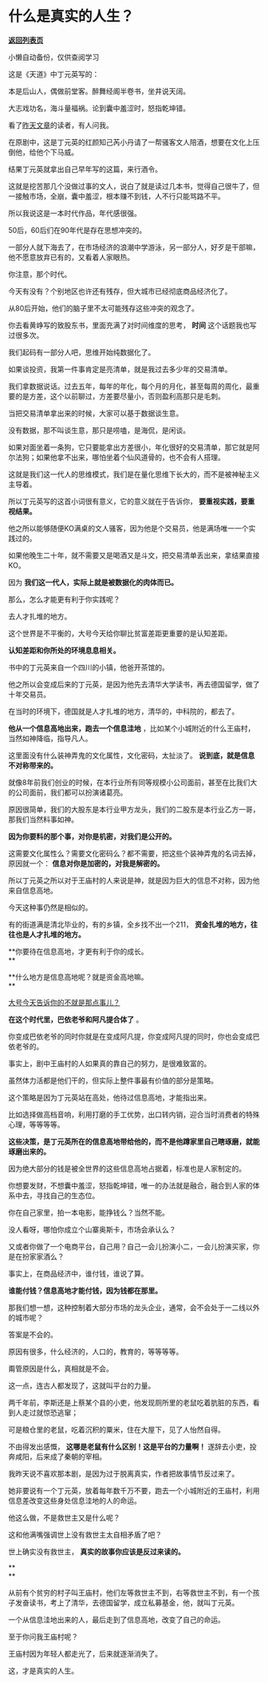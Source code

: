 # 什么是真实的人生？

[**返回列表页**](/gzh/记忆承载3)

小懒自动备份，仅供查阅学习

这是《天道》中丁元英写的：

  

本是后山人，偶做前堂客。醉舞经阁半卷书，坐井说天阔。

大志戏功名，海斗量福祸。论到囊中羞涩时，怒指乾坤错。

  

看了[昨天文章](http://mp.weixin.qq.com/s?__biz=MzU3NDc5Nzc0NQ==&mid=2247494894&idx=1&sn=264a6fe928bcb497cd62d51eb7a8ca27&chksm=fd2e4e30ca59c7266222b2b758b4b54e37be82fe4cffa31a673052435da8e8f95feffab7d7fc&scene=21#wechat_redirect)的读者，有人问我。

  

在原剧中，这是丁元英的红颜知己芮小丹请了一帮骚客文人陪酒，想要在文化上压倒他，给他个下马威。

  

结果丁元英就拿出自己早年写的这篇，来行酒令。

  

这就是挖苦那几个没做过事的文人，说白了就是读过几本书，觉得自己很牛了，但一接触市场，全崩，囊中羞涩，根本赚不到钱，人不行只能骂路不平。

  

所以我说这是一本时代作品，年代感很强。

  

50后，60后们在90年代是存在思想冲突的。

  

一部分人就下海去了，在市场经济的浪潮中学游泳，另一部分人，好歹是干部嘛，他不愿意放弃已有的，又看着人家眼热。  

  

你注意，那个时代。

  

今天有没有？个别地区也许还有残存，但大城市已经彻底商品经济化了。

  

从80后开始，他们的脑子里不太可能残存这些冲突的观念了。  

  

你去看黄峥写的致股东书，里面充满了对时间维度的思考， **时间** 这个话题我也写过很多次。  

  

我们起码有一部分人吧，思维开始纯数据化了。  

  

如果谈投资，我第一件事肯定是亮清单，就是我过去多少年的交易清单。  

  

我们拿数据说话。过去五年，每年的年化，每个月的月化，甚至每周的周化，最重要的是方差，这个以前聊过，方差要尽量小，否则盈利高那只是毛刺。

  

当把交易清单拿出来的时候，大家可以基于数据谈生意。  

  

没有数据，那不叫谈生意，那只是唠嗑，是海侃，是闲谈。  

  

如果对面坐着一条狗，它只要能拿出方差很小，年化很好的交易清单，那它就是阿尔法狗；如果他拿不出来，哪怕坐着个仙风道骨的，也不会有人搭理。  

  

这就是我们这一代人的思维模式，我们是在量化思维下长大的，而不是被神秘主义主导着。

  

所以丁元英写的这首小词很有意义，它的意义就在于告诉你， **要重视实践，要重视结果。**  

  

他之所以能够随便KO满桌的文人骚客，因为他是个交易员，他是满场唯一一个实践过的。  

  

如果他晚生二十年，就不需要又是喝酒又是斗文，把交易清单丢出来，拿结果直接KO。  

  

因为 **我们这一代人，实际上就是被数据化的肉体而已。**

  

那么，怎么才能更有利于你实践呢？  

  

去人才扎堆的地方。  

  

这个世界是不平衡的，大号今天给你聊比贫富差距更重要的是认知差距。  

  

 **认知差距和你所处的环境息息相关。**

  

书中的丁元英来自一个四川的小镇，他爸开茶馆的。  

  

他之所以会变成后来的丁元英，是因为他先去清华大学读书，再去德国留学，做了十年交易员。

  

在当时的环境下，德国就是人才扎堆的地方，清华的，中科院的，都去了。  

  

 **他从一个信息高地出来，跑去一个信息洼地** ，比如某个小城附近的什么王庙村，当然如神降临，指导凡人。  

  

这里面没有什么装神弄鬼的文化属性，文化密码，太扯淡了。 **说到底，就是信息不对称带来的。**

  

就像8年前我们创业的时候，在本行业所有同等规模小公司面前，甚至在比我们大的公司面前，我们都可以扮演诸葛亮。  

  

原因很简单，我们的大股东是本行业甲方龙头，我们的二股东是本行业乙方一哥，那我们当然料事如神。

  

 **因为你要料的那个事，对你是机密，对我们是公开的。**

  

这需要文化属性么？需要文化密码么？都不需要，把这些个装神弄鬼的名词去掉，原因就一个： **信息对你是加密的，对我是解密的。**

  

所以丁元英之所以对于王庙村的人来说是神，就是因为巨大的信息不对称，因为他来自信息高地。

  

今天这种事仍然是相似的。  

  

有的街道满是清北毕业的，有的乡镇，全乡找不出一个211， **资金扎堆的地方，往往也是人才扎堆的地方。**

  

 **你要待在信息高地，才更有利于你的成长。  
**

  

 **什么地方是信息高地呢？就是资金高地嘛。  
**

  

[
大号今天告诉你的不就是那点事儿？](https://mp.weixin.qq.com/s?__biz=MzU0MjYwNDU2Mw==&mid=2247493561&idx=2&sn=6e7278569bcaef96de04ac7963abdb65&chksm=fb1a8bc5cc6d02d3bee2cfeee650545576b8f35acaac1881a837265bd85770d89c01142e6c1f&token=990138255&lang=zh_CN&scene=21#wechat_redirect)

  

 **在这个时代里，巴依老爷和阿凡提合体了** 。

  

你变成巴依老爷的同时你就是在变成阿凡提，你变成阿凡提的同时，你也会变成巴依老爷的。  

  

事实上，剧中王庙村的人如果真的靠自己的努力，是很难致富的。  

  

虽然体力活都是他们干的，但实际上整件事最有价值的部分是策略。  

  

这个策略是因为丁元英站在高处，他待过信息高地，才能指出来。

  

比如选择做高档音响，利用打磨的手工优势，出口转内销，迎合当时消费者的特殊心理，等等等等。

  

 **这些决策，是丁元英所在的信息高地带给他的，而不是他蹲家里自己瞎琢磨，就能琢磨出来的。**

  

因为绝大部分的钱是被全世界的这些信息高地占据着，标准也是人家制定的。  

  

你想要发财，不想囊中羞涩，怒指乾坤错，唯一的办法就是融合，融合到人家的体系中去，寻找自己的生态位。

  

你在自己家里，拍一本电影，能挣钱么？当然不能。

  

没人看呀，哪怕你成立个山寨奥斯卡，市场会承认么？  

  

又或者你做了一个电商平台，自己用？自己一会儿扮演小二，一会儿扮演买家，你是在扮家家酒么？

  

事实上，在商品经济中，谁付钱，谁说了算。  

  

 **谁能付钱？信息高地才能付钱，因为钱都在那里。**

  

那我们想一想，这种控制着大部分市场的龙头企业，通常，会不会处于一二线以外的城市呢？  

  

答案是不会的。

  

原因有很多，什么经济的，人口的，教育的，等等等等。

  

甭管原因是什么，真相就是不会。

  

这一点，连古人都发现了，这就叫平台的力量。

  

两千年前，李斯还是上蔡某个县的小吏，他发现厕所里的老鼠吃着肮脏的东西，看到人走过就惊恐逃窜；

可是粮仓里的老鼠，吃着沉积的粟米，住在大屋下，见了人怡然自得。

  

不由得发出感慨， **这哪是老鼠有什么区别！这是平台的力量啊！** 遂辞去小吏，投奔咸阳，后来成了秦朝的宰相。

  

我昨天说不喜欢那本剧，是因为过于脱离真实，作者把故事情节反过来了。

  

她非要说有一个丁元英，放着每年数千万不要，跑去一个小城附近的王庙村，利用信息差改变这些身处信息洼地的人的命运。

  

他这么做，不是救世主又是什么呢？  

  

这和他满嘴强调世上没有救世主太自相矛盾了吧？

  

世上确实没有救世主， **真实的故事你应该是反过来读的。**

 **  
**

从前有个贫穷的村子叫王庙村，他们左等救世主不到，右等救世主不到，有一个孩子发奋读书，考上了清华，去德国留学，成立私募基金，他，就叫丁元英。

  

一个从信息洼地出来的人，最后走到了信息高地，改变了自己的命运。

  

至于你问我王庙村呢？

  

王庙村因为年轻人都走光了，后来就逐渐消失了。

  

这，才是真实的人生。

